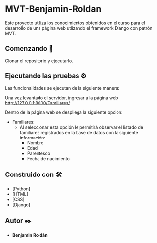 # MVT-Benjamin-Roldan

Este proyecto utiliza los conocimientos obtenidos en el curso para el desarrollo de una página web utlizando el framework Django con patrón MVT.

## Comenzando 🚀

Clonar el repositorio y ejecutarlo.

## Ejecutando las pruebas ⚙️

Las funcionalidades se ejecutan de la siguiente manera:

 Una vez levantado el servidor, ingresar a la página web http://127.0.0.1:8000/Familiares/
 
 Dentro de la página web se despliega la siguiente opción:
 
- Familiares:
  - Al seleccionar esta opción le permitirá observar el listado de familiares registrados en la base de datos con la siguiente información:
    - Nombre
    - Edad
    - Parentesco
    - Fecha de nacimiento

## Construido con 🛠️

* [Python]
* [HTML]
* [CSS]
* [Django]

## Autor ✒️

* **Benjamin Roldán**

